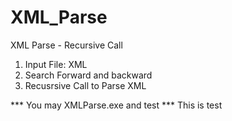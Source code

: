 # XML_Parse
XML Parse - Recursive Call

1. Input File: XML
2. Search Forward and backward
3. Recusrsive Call to Parse XML

*** You may XMLParse.exe and test ***
This is test